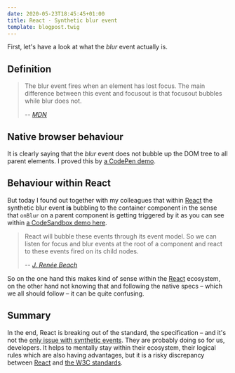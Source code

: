 ```yaml
---
date: 2020-05-23T18:45:45+01:00
title: React - Synthetic blur event
template: blogpost.twig
---
```


First, let's have a look at what the *blur* event actually is.

## Definition

> The blur event fires when an element has lost focus. The main difference between this event and focusout is that focusout bubbles while blur does not.
>
> -- <cite>[MDN](https://developer.mozilla.org/en-US/docs/Web/API/Element/blur_event)</cite>

## Native browser behaviour

It is clearly saying that the *blur* event does not bubble up the DOM tree to all parent elements. I proved this by [a CodePen demo](https://codepen.io/andi1984/pen/dyGPoON).

## Behaviour within React

But today I found out together with my colleagues that within [React](https://reactjs.org/) the synthetic blur event **is** bubbling to the container component in the sense that `onBlur` on a parent component is getting triggered by it as you can see within [a CodeSandbox demo here](https://codesandbox.io/s/react-blur-synthetic-event-bubbling-7bb3p).

> React will bubble these events through its event model. So we can listen for focus and blur events at the root of a component and react to these events fired on its child nodes.
>
> -- <cite>[J. Renée Beach](https://medium.com/@jessebeach/dealing-with-focus-and-blur-in-a-composite-widget-in-react-90d3c3b49a9b)</cite>

So on the one hand this makes kind of sense within the [React](https://reactjs.org/) ecosystem, on the other hand not knowing that and following the native specs – which we all should follow – it can be quite confusing.

## Summary

In the end, React is breaking out of the standard, the specification – and it's not the [only issue with synthetic events](https://github.com/facebook/react/pull/17330#issuecomment-559978625). They are probably doing so for us, developers. It helps to mentally stay within their ecosystem, their logical rules which are also having advantages, but it is a risky discrepancy between [React](https://reactjs.org/) and [the W3C standards](https://www.w3.org/standards/).
